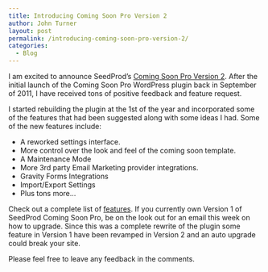 ```yaml
---
title: Introducing Coming Soon Pro Version 2
author: John Turner
layout: post
permalink: /introducing-coming-soon-pro-version-2/
categories:
  - Blog
---
```

I am excited to announce SeedProd’s [Coming Soon Pro Version 2][1]. After the initial launch of the Coming Soon Pro WordPress plugin back in September of 2011, I have received tons of positive feedback and feature request.

I started rebuilding the plugin at the 1st of the year and incorporated some of the features that had been suggested along with some ideas I had. Some of the new features include:

  * A reworked settings interface.
  * More control over the look and feel of the coming soon template.
  * A Maintenance Mode
  * More 3rd party Email Marketing provider integrations.
  * Gravity Forms Integrations
  * Import/Export Settings
  * Plus tons more…

Check out a complete list of [features][2]. If you currently own Version 1 of SeedProd Coming Soon Pro, be on the look out for an email this week on how to upgrade. Since this was a complete rewrite of the plugin some feature in Version 1 have been revamped in Version 2 and an auto upgrade could break your site.

Please feel free to leave any feedback in the comments.

 [1]: /pricing/
 [2]: /features/
